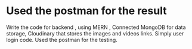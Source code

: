 # Used the postman for the result <n>

Write the code for backend , using  MERN , Connected MongoDB for data storage, Cloudinary that stores the images and videos links. Simply user login code. Used the postman for the testing.





 
 
